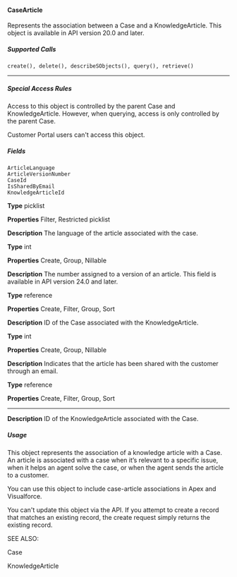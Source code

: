 #### CaseArticle

Represents the association between a Case and a KnowledgeArticle. This object is available in API version 20.0 and later.

##### Supported Calls
```
create(), delete(), describeSObjects(), query(), retrieve()

```

-----

##### Special Access Rules

Access to this object is controlled by the parent Case and KnowledgeArticle. However, when querying, access is only controlled by the
parent Case.

Customer Portal users can't access this object.

##### Fields

```
ArticleLanguage
ArticleVersionNumber
CaseId
IsSharedByEmail
KnowledgeArticleId

```

**Type**
picklist

**Properties**
Filter, Restricted picklist

**Description**
The language of the article associated with the case.

**Type**
int

**Properties**
Create, Group, Nillable

**Description**
The number assigned to a version of an article. This field is available in API version 24.0 and
later.

**Type**
reference

**Properties**
Create, Filter, Group, Sort

**Description**
ID of the Case associated with the KnowledgeArticle.

**Type**
int

**Properties**
Create, Group, Nillable

**Description**
Indicates that the article has been shared with the customer through an email.

**Type**
reference

**Properties**
Create, Filter, Group, Sort


-----

**Description**
ID of the KnowledgeArticle associated with the Case.

##### Usage

This object represents the association of a knowledge article with a Case. An article is associated with a case when it’s relevant to a
specific issue, when it helps an agent solve the case, or when the agent sends the article to a customer.

You can use this object to include case-article associations in Apex and Visualforce.

You can't update this object via the API. If you attempt to create a record that matches an existing record, the create request simply
returns the existing record.

SEE ALSO:

Case

KnowledgeArticle
